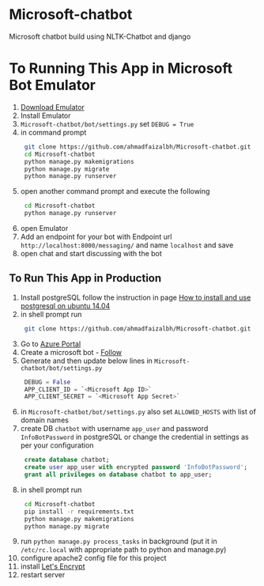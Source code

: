 # Microsoft-chatbot
Microsoft chatbot build using NLTK-Chatbot and django

# To Running This App in Microsoft Bot Emulator
1. [Download Emulator](https://c2rsetup.officeapps.live.com/c2r/download.aspx?productReleaseID=O365ProPlusRetail&platform=Def&language=en-us&TaxRegion=sg&correlationId=af2dda53-a9e9-49ef-8077-1164dfa45dd5&token=0a28bd4e-8b5b-4b39-bf26-bafa58a196cb&version=O16GA&source=O15OLSO365&Br=4)
2. Install Emulator
3. `Microsoft-chatbot/bot/settings.py` set `DEBUG = True`
4. in command prompt
   ```sh
    git clone https://github.com/ahmadfaizalbh/Microsoft-chatbot.git
    cd Microsoft-chatbot
    python manage.py makemigrations
    python manage.py migrate
    python manage.py runserver
   ```
5. open another command prompt and execute the following
   ```sh
    cd Microsoft-chatbot
    python manage.py runserver
   ```
6. open Emulator
7. Add an endpoint for your bot with Endpoint url `http://localhost:8000/messaging/` and name `localhost` and save
8. open chat and start discussing with the bot
    


## To Run This App in Production
1. Install postgreSQL follow the instruction in page [How to install and use postgresql on ubuntu 14.04](https://www.digitalocean.com/community/tutorials/how-to-install-and-use-postgresql-on-ubuntu-14-04)
2. in shell prompt run  
   ```sh
    git clone https://github.com/ahmadfaizalbh/Microsoft-chatbot.git
   ```
3. Go to [Azure Portal](http://portal.azure.com/)
4. Create a microsoft bot  - [Follow](https://docs.microsoft.com/en-us/azure/bot-service/bot-service-quickstart-registration?view=azure-bot-service-3.0&viewFallbackFrom=azure-bot-service-4.0)
5. Generate <Microsoft App Secret> and then update below lines in `Microsoft-chatbot/bot/settings.py`
   ```python
    DEBUG = False
    APP_CLIENT_ID = `<Microsoft App ID>`
    APP_CLIENT_SECRET = `<Microsoft App Secret>`
   ```
6. in `Microsoft-chatbot/bot/settings.py` also set `ALLOWED_HOSTS` with list of domain names
7. create DB `chatbot` with username `app_user` and password `InfoBotPassword` in postgreSQL or change the credential in settings as per your configuration
   ```sql
    create database chatbot;
    create user app_user with encrypted password 'InfoBotPassword';
    grant all privileges on database chatbot to app_user;
   ```
8. in shell prompt run  
   ```sh
    cd Microsoft-chatbot
    pip install -r requirements.txt
    python manage.py makemigrations
    python manage.py migrate
   ```
9. run `python manage.py process_tasks` in background (put it in `/etc/rc.local` with appropriate path to python and manage.py)
10. configure apache2 config file for this project
11. install [Let's Encrypt](https://letsencrypt.org/)
12. restart server

